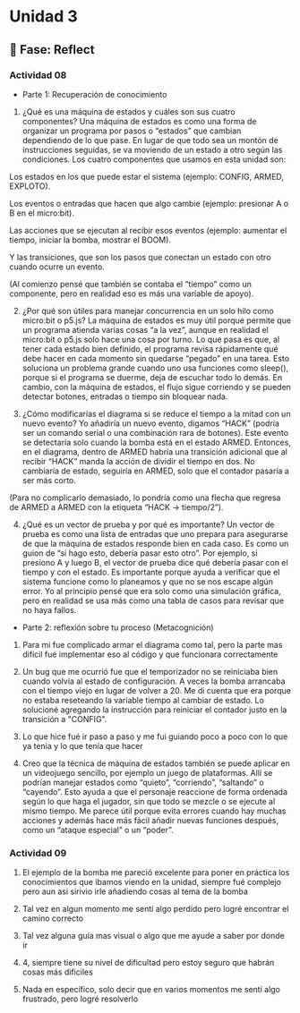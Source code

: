 # Unidad 3


## 🤔 Fase: Reflect

### Actividad 08

- Parte 1: Recuperación de conocimiento

1. ¿Qué es una máquina de estados y cuáles son sus cuatro componentes?
Una máquina de estados es como una forma de organizar un programa por pasos o “estados” que cambian dependiendo de lo que pase. En lugar de que todo sea un montón de instrucciones seguidas, se va moviendo de un estado a otro según las condiciones.
Los cuatro componentes que usamos en esta unidad son:

Los estados en los que puede estar el sistema (ejemplo: CONFIG, ARMED, EXPLOTO).

Los eventos o entradas que hacen que algo cambie (ejemplo: presionar A o B en el micro:bit).

Las acciones que se ejecutan al recibir esos eventos (ejemplo: aumentar el tiempo, iniciar la bomba, mostrar el BOOM).

Y las transiciones, que son los pasos que conectan un estado con otro cuando ocurre un evento.

(Al comienzo pensé que también se contaba el “tiempo” como un componente, pero en realidad eso es más una variable de apoyo).

2. ¿Por qué son útiles para manejar concurrencia en un solo hilo como micro:bit o p5.js?
La máquina de estados es muy útil porque permite que un programa atienda varias cosas “a la vez”, aunque en realidad el micro:bit o p5.js solo hace una cosa por turno. Lo que pasa es que, al tener cada estado bien definido, el programa revisa rápidamente qué debe hacer en cada momento sin quedarse “pegado” en una tarea.
Esto soluciona un problema grande cuando uno usa funciones como sleep(), porque si el programa se duerme, deja de escuchar todo lo demás. En cambio, con la máquina de estados, el flujo sigue corriendo y se pueden detectar botones, entradas o tiempo sin bloquear nada.

3. ¿Cómo modificarías el diagrama si se reduce el tiempo a la mitad con un nuevo evento?
Yo añadiría un nuevo evento, digamos “HACK” (podría ser un comando serial o una combinación rara de botones). Este evento se detectaría solo cuando la bomba está en el estado ARMED. Entonces, en el diagrama, dentro de ARMED habría una transición adicional que al recibir “HACK” manda la acción de dividir el tiempo en dos. No cambiaría de estado, seguiría en ARMED, solo que el contador pasaría a ser más corto.

(Para no complicarlo demasiado, lo pondría como una flecha que regresa de ARMED a ARMED con la etiqueta “HACK → tiempo/2”).

4. ¿Qué es un vector de prueba y por qué es importante?
Un vector de prueba es como una lista de entradas que uno prepara para asegurarse de que la máquina de estados responde bien en cada caso. Es como un guion de “si hago esto, debería pasar esto otro”.
Por ejemplo, si presiono A y luego B, el vector de prueba dice qué debería pasar con el tiempo y con el estado. Es importante porque ayuda a verificar que el sistema funcione como lo planeamos y que no se nos escape algún error.
Yo al principio pensé que era solo como una simulación gráfica, pero en realidad se usa más como una tabla de casos para revisar que no haya fallos.




- Parte 2: reflexión sobre tu proceso (Metacognición)

1. Para mi fue complicado armar el diagrama como tal, pero la parte mas dificil fué implementar eso al código y que funcionara correctamente


2. Un bug que me ocurrió fue que el temporizador no se reiniciaba bien cuando volvía al estado de configuración. A veces la bomba arrancaba con el tiempo viejo en lugar de volver a 20. Me di cuenta que era porque no estaba reseteando la variable tiempo al cambiar de estado. Lo solucioné agregando la instrucción para reiniciar el contador justo en la transición a "CONFIG".


3. Lo que hice fué ir paso a paso y me fui guiando poco a poco con lo que ya tenia y lo que tenía que hacer 

4. Creo que la técnica de máquina de estados también se puede aplicar en un videojuego sencillo, por ejemplo un juego de plataformas. Allí se podrían manejar estados como “quieto”, “corriendo”, “saltando” o “cayendo”. Esto ayuda a que el personaje reaccione de forma ordenada según lo que haga el jugador, sin que todo se mezcle o se ejecute al mismo tiempo. Me parece útil porque evita errores cuando hay muchas acciones y además hace más fácil añadir nuevas funciones después, como un “ataque especial” o un “poder”.




### Actividad 09

1. El ejemplo de la bomba me pareció excelente para poner en práctica los conocimientos que ibamos viendo en la unidad, siempre fué complejo pero aun asi sirivio irle añadiendo cosas al tema de la bomba


2. Tal vez en algun momento me sentí algo perdido pero logré encontrar el camino correcto


3. Tal vez alguna guía mas visual o algo que me ayude a saber por donde ir


4. 4, siempre tiene su nivel de dificultad pero estoy seguro que habrán cosas más dificiles


5. Nada en específico, solo decir que en varios momentos me sentí algo frustrado, pero logré resolverlo




